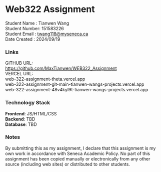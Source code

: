 # Web322 Assignment

Student Name : Tianwen Wang  
Student Number: 151583226  
Student Email : twang118@myseneca.ca  
Date Created : 2024/09/19

### Links

GITHUB URL:  
https://github.com/MaxTianwen/WEB322_Assignment  
VERCEL URL:  
web-322-assignment-theta.vercel.app  
web-322-assignment-git-main-tianwen-wangs-projects.vercel.app  
web-322-assignment-48v4kyl9t-tianwen-wangs-projects.vercel.app

### Technology Stack

**Frontend**: JS/HTML/CSS  
**Backend**: TBD  
**Database**: TBD

### Notes

By submitting this as my assignment, I declare that this assignment is my own work in accordance with Seneca Academic Policy. No part of this assignment has been copied manually or electronically from any other source (including web sites) or distributed to other students.

